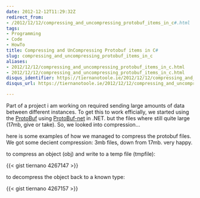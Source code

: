 ```yaml
---
date: 2012-12-12T11:29:32Z
redirect_from:
- /2012/12/12/compressing_and_uncompressing_protobuf_items_in_c#.html
tags:
- Programming
- Code
- HowTo
title: Compressing and UnCompressing Protobuf items in C#
slug: compressing_and_uncompressing_protobuf_items_in_c
aliases:
- 2012/12/12/compressing_and_uncompressing_protobuf_items_in_c.html
- 2012/12/12/compressing_and_uncompressing_protobuf_items_in_c.html
disqus_identifier: https://tiernanotoole.ie/2012/12/12/compressing_and_uncompressing_protobuf_items_in_c.html
disqus_url: https://tiernanotoole.ie/2012/12/12/compressing_and_uncompressing_protobuf_items_in_c.html

---
```

 
 
 
 

Part of a project i am working on required sending large amounts of data between different instances. To get this to work efficially, we started using the [ProtoBuf][1] using [ProtoBuf-net][2] in .NET. but the files where still quite large (17mb, give or take). So, we looked into compression...

here is some examples of how we managed to compress the protobuf files. We got some decient compression: 3mb files, down from 17mb. very happy.

to compress an object (obj) and write to a temp file (tmpfile):


{{< gist tiernano 4267147 >}}


to decompress the object back to a known type:

{{< gist tiernano 4267157 >}}


[1]:http://code.google.com/p/protobuf/
[2]:http://code.google.com/p/protobuf-net/
